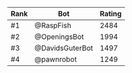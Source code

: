 Rank|Bot|Rating
---|---|---
#1|@RaspFish|2484
#2|@OpeningsBot|1994
#3|@DavidsGuterBot|1497
#4|@pawnrobot|1249
